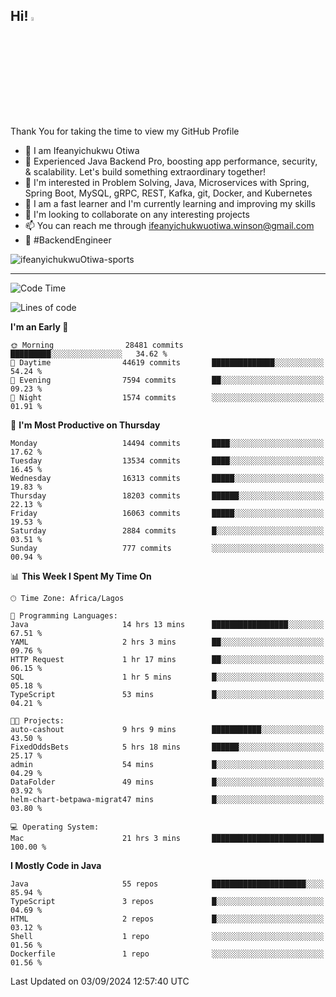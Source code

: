 <!-- BLOG-POST-LIST:START --><!-- BLOG-POST-LIST:END -->

## Hi! <img src="https://media.giphy.com/media/hvRJCLFzcasrR4ia7z/giphy.gif" width="4%"> 

Thank You for taking the time to view my GitHub Profile

- 👋 I am Ifeanyichukwu Otiwa
- 🚀 Experienced Java Backend Pro, boosting app performance, security, & scalability. Let's build something extraordinary together!
- 👀 I'm interested in Problem Solving, Java, Microservices with Spring, Spring Boot, MySQL, gRPC, REST, Kafka, git, Docker, and Kubernetes
- 🌱 I am a fast learner and I'm currently learning and improving my skills
- 💞️ I'm looking to collaborate on any interesting projects
- 📫 You can reach me through ifeanyichukwuotiwa.winson@gmail.com
- 🚀 #BackendEngineer

<p align="left" marginTop="10px"> <img src="https://komarev.com/ghpvc/?username=ifeanyichukwuOtiwa-sports&label=Profile%20views&color=0e75b6&style=for-the-badge" alt="ifeanyichukwuOtiwa-sports" /> </p>

***

<!--START_SECTION:waka-->
![Code Time](http://img.shields.io/badge/Code%20Time-2%2C866%20hrs%202%20mins-blue)

![Lines of code](https://img.shields.io/badge/From%20Hello%20World%20I%27ve%20Written-20.3%20million%20lines%20of%20code-blue)

**I'm an Early 🐤** 

```text
🌞 Morning                28481 commits       █████████░░░░░░░░░░░░░░░░   34.62 % 
🌆 Daytime                44619 commits       ██████████████░░░░░░░░░░░   54.24 % 
🌃 Evening                7594 commits        ██░░░░░░░░░░░░░░░░░░░░░░░   09.23 % 
🌙 Night                  1574 commits        ░░░░░░░░░░░░░░░░░░░░░░░░░   01.91 % 
```
📅 **I'm Most Productive on Thursday** 

```text
Monday                   14494 commits       ████░░░░░░░░░░░░░░░░░░░░░   17.62 % 
Tuesday                  13534 commits       ████░░░░░░░░░░░░░░░░░░░░░   16.45 % 
Wednesday                16313 commits       █████░░░░░░░░░░░░░░░░░░░░   19.83 % 
Thursday                 18203 commits       ██████░░░░░░░░░░░░░░░░░░░   22.13 % 
Friday                   16063 commits       █████░░░░░░░░░░░░░░░░░░░░   19.53 % 
Saturday                 2884 commits        █░░░░░░░░░░░░░░░░░░░░░░░░   03.51 % 
Sunday                   777 commits         ░░░░░░░░░░░░░░░░░░░░░░░░░   00.94 % 
```


📊 **This Week I Spent My Time On** 

```text
🕑︎ Time Zone: Africa/Lagos

💬 Programming Languages: 
Java                     14 hrs 13 mins      █████████████████░░░░░░░░   67.51 % 
YAML                     2 hrs 3 mins        ██░░░░░░░░░░░░░░░░░░░░░░░   09.76 % 
HTTP Request             1 hr 17 mins        ██░░░░░░░░░░░░░░░░░░░░░░░   06.15 % 
SQL                      1 hr 5 mins         █░░░░░░░░░░░░░░░░░░░░░░░░   05.18 % 
TypeScript               53 mins             █░░░░░░░░░░░░░░░░░░░░░░░░   04.21 % 

🐱‍💻 Projects: 
auto-cashout             9 hrs 9 mins        ███████████░░░░░░░░░░░░░░   43.50 % 
FixedOddsBets            5 hrs 18 mins       ██████░░░░░░░░░░░░░░░░░░░   25.17 % 
admin                    54 mins             █░░░░░░░░░░░░░░░░░░░░░░░░   04.29 % 
DataFolder               49 mins             █░░░░░░░░░░░░░░░░░░░░░░░░   03.92 % 
helm-chart-betpawa-migrat47 mins             █░░░░░░░░░░░░░░░░░░░░░░░░   03.80 % 

💻 Operating System: 
Mac                      21 hrs 3 mins       █████████████████████████   100.00 % 
```

**I Mostly Code in Java** 

```text
Java                     55 repos            █████████████████████░░░░   85.94 % 
TypeScript               3 repos             █░░░░░░░░░░░░░░░░░░░░░░░░   04.69 % 
HTML                     2 repos             █░░░░░░░░░░░░░░░░░░░░░░░░   03.12 % 
Shell                    1 repo              ░░░░░░░░░░░░░░░░░░░░░░░░░   01.56 % 
Dockerfile               1 repo              ░░░░░░░░░░░░░░░░░░░░░░░░░   01.56 % 
```




 Last Updated on 03/09/2024 12:57:40 UTC
<!--END_SECTION:waka-->

<!--
<p align="center">
![trophy](https://github-profile-trophy.vercel.app/?username=ifeanyichukwuOtiwa-sports&theme=onedark) (https://github.com/ryo-ma/github-profile-trophy)
</p>
-->

<!---
ifeanyi-otiwa/ifeanyi-otiwa is a ✨ special ✨ repository because its `README.md` (this file) appears on your GitHub profile.
You can click the Preview link to take a look at your changes.
--->
